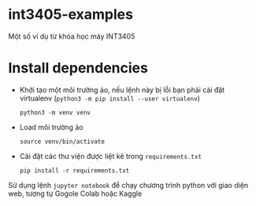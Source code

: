 # int3405-examples
Một số ví dụ từ khóa học máy INT3405

# Install dependencies

+ Khởi tạo một môi trường ảo, nếu lệnh này bị lỗi bạn phải cài đặt virtualenv (`python3 -m pip install --user virtualenv`)

    `python3 -m venv venv`

+ Load môi trường ảo

    `source venv/bin/activate`
    
+ Cài đặt các thư viện được liệt kê trong `requirements.txt`

    `pip install -r requirements.txt`
    
Sử dụng lệnh `jupyter notebook` để chạy chương trình python với giao diện web,
tương tự Gogole Colab hoặc Kaggle             

